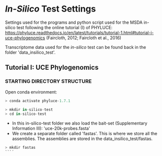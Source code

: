 # *In-Silico* Test Settings

Settings used for the programs and python script used for the MSDA in-silico test following the online tutorial (I) of PHYLUCE: https://phyluce.readthedocs.io/en/latest/tutorials/tutorial-1.html#tutorial-i-uce-phylogenomics (Faircloth, 2012; Faircloth et al., 2016)

Transcriptome data used for the *in-silico* test can be found back in the folder 'data_insilico_test'.

## Tutorial I: UCE Phylogenomics

### STARTING DIRECTORY STRUCTURE

Open conda environment:

```python
> conda activate phyluce-1.7.1
```

```python
> mkdir in-silico-test
> cd in-silico-test
```

* In this in-silico-test folder we also load the bait-set (Supplementary Information III): 'uce-20k-probes.fasta'
* We create a separate folder called 'fastas'. This is where we store all the assemblies. The assemblies are stored in the data_insilico_test/fastas.

```python
> mkdir fastas
```´






